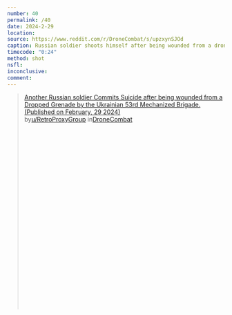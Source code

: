 ```yaml
---
number: 40
permalink: /40
date: 2024-2-29
location: 
source: https://www.reddit.com/r/DroneCombat/s/upzxynSJOd
caption: Russian soldier shoots himself after being wounded from a drone dropped grenade. Thermal view
timecode: "0:24"
method: shot
nsfl: 
inconclusive: 
comment: 
---
```

<blockquote class="reddit-embed-bq" style="height:500px" data-embed-height="586"><a href="https://www.reddit.com/r/DroneCombat/comments/1b34qic/another_russian_soldier_commits_suicide_after/">Another Russian soldier Commits Suicide after being wounded from a Dropped Grenade by the Ukrainian 53rd Mechanized Brigade. (Published on February, 29 2024)</a><br> by<a href="https://www.reddit.com/user/RetroProxyGroup/">u/RetroProxyGroup</a> in<a href="https://www.reddit.com/r/DroneCombat/">DroneCombat</a></blockquote><script async="" src="https://embed.reddit.com/widgets.js" charset="UTF-8"></script>